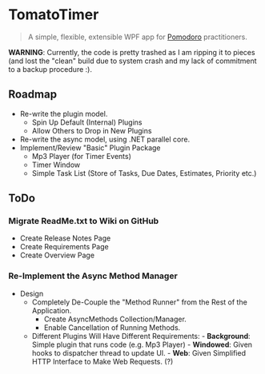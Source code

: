 # TomatoTimer

> A simple, flexible, extensible WPF app for [Pomodoro](http://www.pomodorotechnique.com/) practitioners.

**WARNING**: Currently, the code is pretty trashed as I am ripping it to pieces (and lost the "clean" build due to system crash and my lack of commitment to a backup procedure :).

## Roadmap

- Re-write the plugin model.
	- Spin Up Default (Internal) Plugins
	- Allow Others to Drop in New Plugins
- Re-write the async model, using .NET parallel core.
- Implement/Review "Basic" Plugin Package
	- Mp3 Player (for Timer Events)
	- Timer Window
	- Simple Task List (Store of Tasks, Due Dates, Estimates, Priority etc.)

## ToDo

### Migrate ReadMe.txt to Wiki on GitHub
	
- Create Release Notes Page
- Create Requirements Page
- Create Overview Page
	
### Re-Implement the Async Method Manager

- Design
	- Completely De-Couple the "Method Runner" from the Rest of the Application.
      - Create AsyncMethods Collection/Manager.
      - Enable Cancellation of Running Methods.
  - Different Plugins Will Have Different Requirements:
        - **Background**: Simple plugin that runs code (e.g. Mp3 Player)
        - **Windowed**: Given hooks to dispatcher thread to update UI.
        - **Web**: Given Simplified HTTP Interface to Make Web Requests. (?)
